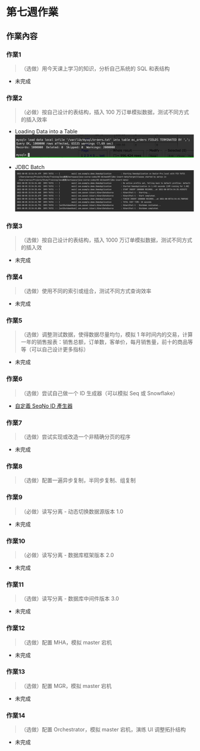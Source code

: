 # 第七週作業

## 作業內容

### 作業1
>（选做）用今天课上学习的知识，分析自己系统的 SQL 和表结构

- 未完成

### 作業2
>（必做）按自己设计的表结构，插入 100 万订单模拟数据，测试不同方式的插入效率

- Loading Data into a Table
![Loading Data into a Table](./load_data_local_infile.png)

- JDBC Batch
![JDBC Batch](./jdbc_batch_preparestatement.png)

### 作業3
>（选做）按自己设计的表结构，插入 1000 万订单模拟数据，测试不同方式的插入效

- 未完成

### 作業4
>（选做）使用不同的索引或组合，测试不同方式查询效率

- 未完成

### 作業5
>（选做）调整测试数据，使得数据尽量均匀，模拟 1 年时间内的交易，计算一年的销售报表：销售总额，订单数，客单价，每月销售量，前十的商品等等（可以自己设计更多指标）

- 未完成

### 作業6
>（选做）尝试自己做一个 ID 生成器（可以模拟 Seq 或 Snowflake）

- [自定義 SeqNo ID 產生器](./jdbc-insert-data/src/main/java/com/example/demo/util/SeqIdUtils.java)

### 作業7
>（选做）尝试实现或改造一个非精确分页的程序

- 未完成

### 作業8
>（选做）配置一遍异步复制，半同步复制、组复制

### 作業9
>（必做）读写分离 - 动态切换数据源版本 1.0

- 未完成

### 作業10
>（必做）读写分离 - 数据库框架版本 2.0

- 未完成

### 作業11
>（选做）读写分离 - 数据库中间件版本 3.0

- 未完成

### 作業12
>（选做）配置 MHA，模拟 master 宕机

- 未完成

### 作業13
>（选做）配置 MGR，模拟 master 宕机

- 未完成

### 作業14
>（选做）配置 Orchestrator，模拟 master 宕机，演练 UI 调整拓扑结构

- 未完成

